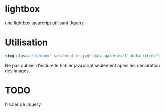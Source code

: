 lightbox
========

une lightbox javascript utilisant Jquery.

Utilisation
========
```html
<img class='lightbox' src="monlien.jpg" data-galerie='1' data-titre="titre optionel" data-description="descriptif optionel">
```

Ne pas oublier d'inclure le fichier javascript seulement apres les déclaration des images.

TODO
====

l'isoler de Jquery

